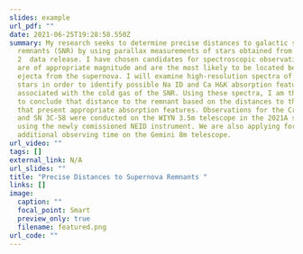```yaml
---
slides: example
url_pdf: ""
date: 2021-06-25T19:28:58.550Z
summary: My research seeks to determine precise distances to galactic supernova
  remnants (SNR) by using parallax measurements of stars obtained from the GAIA
  2  data release. I have chosen candidates for spectroscopic observation that
  are of appropriate magnitude and are the most likely to be located behind the
  ejecta from the supernova. I will examine high-resolution spectra of these
  stars in order to identify possible Na ID and Ca H&K absorption features
  associated with the cold gas of the SNR. Using these spectra, I am then able
  to conclude that distance to the remnant based on the distances to the stars
  that present appropriate absorption features. Observations for the Crab Nebula
  and SN 3C-58 were conducted on the WIYN 3.5m telescope in the 2021A semester
  using the newly comissioned NEID instrument. We are also applying for
  additional observing time on the Gemini 8m telescope.
url_video: ""
tags: []
external_link: N/A
url_slides: ""
title: "Precise Distances to Supernova Remnants "
links: []
image:
  caption: ""
  focal_point: Smart
  preview_only: true
  filename: featured.png
url_code: ""
---
```

